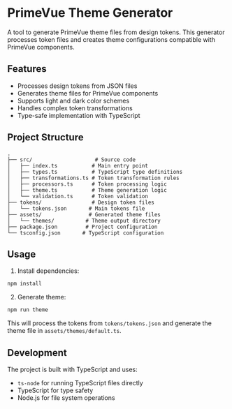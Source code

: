 # PrimeVue Theme Generator

A tool to generate PrimeVue theme files from design tokens. This generator processes token files and creates theme configurations compatible with PrimeVue components.

## Features

- Processes design tokens from JSON files
- Generates theme files for PrimeVue components
- Supports light and dark color schemes
- Handles complex token transformations
- Type-safe implementation with TypeScript

## Project Structure

```
.
├── src/                    # Source code
│   ├── index.ts           # Main entry point
│   ├── types.ts           # TypeScript type definitions
│   ├── transformations.ts # Token transformation rules
│   ├── processors.ts      # Token processing logic
│   ├── theme.ts           # Theme generation logic
│   └── validation.ts      # Token validation
├── tokens/                # Design token files
│   └── tokens.json       # Main tokens file
├── assets/               # Generated theme files
│   └── themes/          # Theme output directory
├── package.json         # Project configuration
└── tsconfig.json       # TypeScript configuration
```

## Usage

1. Install dependencies:
```bash
npm install
```

2. Generate theme:
```bash
npm run theme
```

This will process the tokens from `tokens/tokens.json` and generate the theme file in `assets/themes/default.ts`.

## Development

The project is built with TypeScript and uses:
- `ts-node` for running TypeScript files directly
- TypeScript for type safety
- Node.js for file system operations
